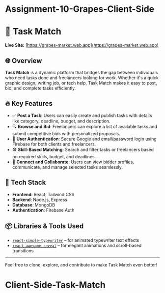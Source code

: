 # Assignment-10-Grapes-Client-Side

# 🍇 Task Match

**Live Site:** [https://grapes-market.web.app](https://grapes-market.web.app)

## 🌐 Overview
**Task Match** is a dynamic platform that bridges the gap between individuals who need tasks done and freelancers looking for work. Whether it's a quick graphic design, writing job, or tech help, Task Match makes it easy to post, bid, and complete tasks efficiently.

## 🔥 Key Features

- ✅ **Post a Task**: Users can easily create and publish tasks with details like category, deadline, budget, and description.
- 🔍 **Browse and Bid**: Freelancers can explore a list of available tasks and submit competitive bids with personalized proposals.
- 👤 **User Authentication**: Secure Google and email/password login using Firebase for both clients and freelancers.
- 🛠 **Skill-Based Matching**: Search and filter tasks or freelancers based on required skills, budget, and deadlines.
- 💬 **Connect and Collaborate**: Users can view bidder profiles, communicate, and manage selected tasks seamlessly.

## 🧰 Tech Stack

- **Frontend**: React, Tailwind CSS
- **Backend**: Node.js, Express
- **Database**: MongoDB
- **Authentication**: Firebase Auth

## 📦 Libraries & Tools Used

- [`react-simple-typewriter`](https://www.npmjs.com/package/react-simple-typewriter) – for animated typewriter text effects
- [`react-awesome-reveal`](https://www.npmjs.com/package/react-awesome-reveal) – for elegant animations and scroll-based transitions

---

Feel free to clone, explore, and contribute to make Task Match even better!

# Client-Side-Task-Match
